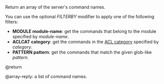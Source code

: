 Return an array of the server's command names.

You can use the optional _FILTERBY_ modifier to apply one of the following filters:

 - **MODULE module-name**: get the commands that belong to the module specified by _module-name_.
 - **ACLCAT category**: get the commands in the [ACL category](/manual/security/acl/#command-categories) specified by _category_.
 - **PATTERN pattern**: get the commands that match the given glob-like _pattern_.

@return

@array-reply: a list of command names.

